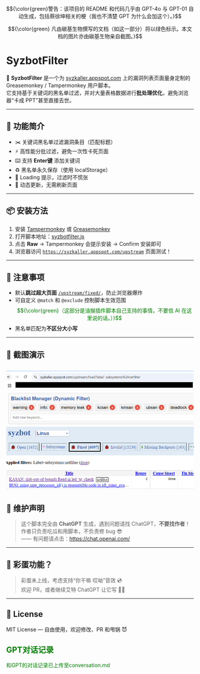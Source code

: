 $${\color{green}警告：该项目的 README 和代码几乎由 GPT-4o 与 GPT-01 自动生成，包括蔡徐坤相关的梗（我也不清楚 GPT 为什么会加这个）。}$$

$${\color{green} 凡由碳基生物撰写的文档（如这一部分）将以绿色标示。本文档的图片亦由碳基生物亲自截图。}$$


# SyzbotFilter



🎯 **SyzbotFilter** 是一个为 [syzkaller.appspot.com](https://syzkaller.appspot.com/) 上的漏洞列表页面量身定制的 Greasemonkey / Tampermonkey 用户脚本。  
它支持基于关键词的黑名单过滤，并对大量表格数据进行**批处理优化**，避免浏览器“卡成 PPT”甚至直接去世。

---

## 🔧 功能简介

- ✂️ 关键词黑名单过滤漏洞条目（匹配标题）
- ⚡ 高性能分批过滤，避免一次性卡死页面
- ⌨️ 支持 **Enter键** 添加关键词
- ♻️ 黑名单永久保存（使用 localStorage）
- 👀 Loading 提示，过滤时不慌张
- 💾 动态更新，无需刷新页面

---

## 📦 安装方法

1. 安装 [Tampermonkey](https://www.tampermonkey.net/) 或 [Greasemonkey](https://www.greasespot.net/)  
2. 打开脚本地址：[syzbotfilter.js](https://github.com/TomAPU/SyzbotFilter/blob/master/syzbotfilter.js)  
3. 点击 **Raw** → Tampermonkey 会提示安装 → Confirm 安装即可  
4. 浏览器访问 [`https://syzkaller.appspot.com/upstream`](https://syzkaller.appspot.com/upstream) 页面测试！

---

## 📍 注意事项

- 默认**跳过超大页面** [`/upstream/fixed/`](https://syzkaller.appspot.com/upstream/fixed/)，防止浏览器爆炸
- 可自定义 `@match` 和 `@exclude` 控制脚本生效范围 <span style="color:green"> $${\color{green}（这部分是油猴插件脚本自己支持的事情，不要信 AI 在这里说的话。）}$$
- 黑名单匹配为**不区分大小写**

---

## 📸 截图演示
![1ecddd3b8f814e93b99924b556c0923a.png](./_resources/1ecddd3b8f814e93b99924b556c0923a.png)
---

## 🧌 维护声明

> 这个脚本完全由 **ChatGPT** 生成，遇到问题请找 ChatGPT，**不要找作者**！  
> 作者只负责吃瓜和用脚本，不负责修 bug 😎  
> —— 有问题请点击：https://chat.openai.com/

---

## 🥚 彩蛋功能？  
> 彩蛋未上线，考虑支持“你干嘛 哎呦”音效 💿  
> 欢迎 PR，或者继续艾特 ChatGPT 让它写 🐱‍🏍

---

## 📄 License

MIT License — 自由使用，欢迎修改、PR 和甩锅 😈


<span style="color:green">

<h2>GPT对话记录</h2>

和GPT的对话记录已上传至conversation.md

</span>
